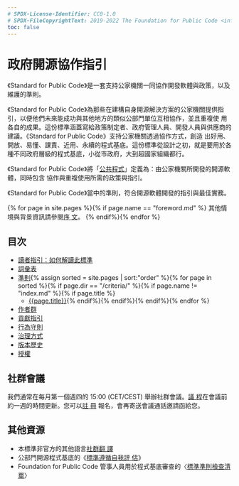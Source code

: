 ```yaml
---
# SPDX-License-Identifier: CC0-1.0
# SPDX-FileCopyrightText: 2019-2022 The Foundation for Public Code <info@publiccode.net>, https://standard.publiccode.net/AUTHORS
toc: false
---
```

# 政府開源協作指引

《Standard for Public Code》是一套支持公家機關一同協作開發軟體與政策，以及維護的準則。

《Standard for Public Code》為那些在建構自身開源解決方案的公家機關提供指引，以便他們未來能成功與其他地方的類似公部門單位互相協作，並且重複使
用各自的成果。這份標準涵蓋寫給政策制定者、政府管理人員、開發人員與供應商的建議。《Standard for Public Code》支持公家機關透過協作方式，創造
出好用、開放、易懂、課責、近用、永續的程式基底。這份標準從設計之初，就是要用於各種不同政府層級的程式基底，小從市政府，大到超國家組織都行。

《Standard for Public Code》將「[公共程式](glossary.md#public-code)」定義為：由公家機關所開發的開源軟體，同時包含
協作與重複使用所需的政策與指引。

《Standard for Public Code》當中的準則，符合開源軟體開發的指引與最佳實務。

{% for page in site.pages %}{% if page.name == "foreword.md" %} 其他情境與背景資訊請參閱[序
文](foreword.md)。 {% endif%}{% endfor %}

## 目次

* [讀者指引：如何解讀此標準](readers-guide.md)
* [詞彙表](glossary.md)
* [準則](criteria/){% assign sorted = site.pages | sort:"order" %}{% for page in
sorted %}{% if page.dir == "/criteria/" %}{% if page.name != "index.md" %}{%
if page.title %}
   * [{{page.title}}]({{page.url}}){% endif%}{% endif%}{% endif%}{% endfor %}
* [作者群](AUTHORS.md)
* [貢獻指引](CONTRIBUTING.md)
* [行為守則](CODE_OF_CONDUCT.md)
* [治理方式](GOVERNANCE.md)
* [版本歷史](CHANGELOG.md)
* [授權](license.html)

## 社群會議

我們通常在每月第一個週四的 15:00 (CET/CEST) 舉辦社群會議。[議
程](https://write.publiccode.net/pads/Community-Call-Standard-for-Public-Code)在會議前
約一週的時間更新。您可以[註
冊](https://odoo.publiccode.net/survey/start/594b9243-c7e5-4bc1-8714-35137c971842)
報名，會再寄送會議通話邀請函給您。

## 其他資源

* 本標準非官方的其他語言[社群翻
譯](https://publiccodenet.github.io/community-translations-standard/)
* 公部門開源程式基底的《[標準遵循自我評
估](https://publiccodenet.github.io/assessment-eligibility/)》
* Foundation for Public Code 管事人員用於程式基底審查的〈[標準準則檢查清
單](/docs/review-template.html)〉
